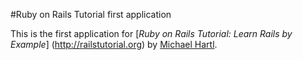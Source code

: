 #Ruby on Rails Tutorial first application

This is the first application for [*Ruby on Rails Tutorial: Learn Rails by Example*] (http://railstutorial.org) by [Michael Hartl](http://michaelhartlo.com/).

